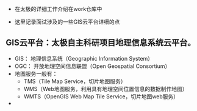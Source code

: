 + 在太极的详细工作介绍在work仓库中

+ 这里记录面试涉及的一些GIS云平台详细的点

## GIS云平台：太极自主科研项目地理信息系统云平台。
+ GIS： 地理信息系统（Geographic Information System）
+ OGC： 开放地理空间信息联盟（Open Geospatial Consortium）
+ 地图服务一般有：
    - TMS（Tile Map Service，切片地图服务）
    - WMS（Web地图服务，利用具有地理空间位置信息的数据制作地图）
    - WMTS（OpenGIS Web Map Tile Service，切片地图web服务）
+ 
